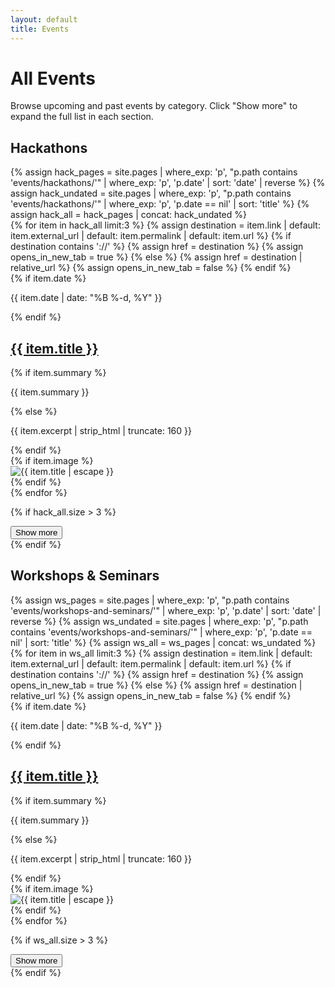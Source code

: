 ```yaml
---
layout: default
title: Events
---
```


<main>
  <h1>All Events</h1>
</main>

<section>
  <p>Browse upcoming and past events by category. Click "Show more" to expand the full list in each section.</p>
</section>

<!-- Hackathons section -->
<section class="events-section">
  <h2>Hackathons</h2>
  {% assign hack_pages = site.pages | where_exp: 'p', "p.path contains 'events/hackathons/'" | where_exp: 'p', 'p.date' | sort: 'date' | reverse %}
  {% assign hack_undated = site.pages | where_exp: 'p', "p.path contains 'events/hackathons/'" | where_exp: 'p', 'p.date == nil' | sort: 'title' %}
  {% assign hack_all = hack_pages | concat: hack_undated %}

  <div class="news-cards">
    {% for item in hack_all limit:3 %}
      {% assign destination = item.link | default: item.external_url | default: item.permalink | default: item.url %}
      {% if destination contains '://' %}
        {% assign href = destination %}
        {% assign opens_in_new_tab = true %}
      {% else %}
        {% assign href = destination | relative_url %}
        {% assign opens_in_new_tab = false %}
      {% endif %}
      <article class="news-card">
        <div class="news-card__layout">
          <div class="news-card__content">
            {% if item.date %}
              <p class="news-card__meta">{{ item.date | date: "%B %-d, %Y" }}</p>
            {% endif %}
            <h2 class="news-card__title"><a href="{{ href }}"{% if opens_in_new_tab %} target="_blank" rel="noopener"{% endif %}>{{ item.title }}</a></h2>
            {% if item.summary %}
              <p class="news-card__summary">{{ item.summary }}</p>
            {% else %}
              <p class="news-card__summary">{{ item.excerpt | strip_html | truncate: 160 }}</p>
            {% endif %}
          </div>
          {% if item.image %}
          <div class="news-card__image" aria-hidden="true">
            <img src="{{ item.image }}" alt="{{ item.title | escape }}" loading="lazy" />
          </div>
          {% endif %}
        </div>
      </article>
    {% endfor %}
  </div>

  {% if hack_all.size > 3 %}
  <div class="more-container">
    <button class="show-more" data-target="hackathons-more">Show more</button>
    <div id="hackathons-more" class="more-list" style="display: none;">
      <div class="news-cards">
        {% for item in hack_all offset:3 %}
          {% assign destination = item.link | default: item.external_url | default: item.permalink | default: item.url %}
          {% if destination contains '://' %}
            {% assign href = destination %}
            {% assign opens_in_new_tab = true %}
          {% else %}
            {% assign href = destination | relative_url %}
            {% assign opens_in_new_tab = false %}
          {% endif %}
          <article class="news-card">
            <div class="news-card__layout">
              <div class="news-card__content">
                {% if item.date %}
                  <p class="news-card__meta">{{ item.date | date: "%B %-d, %Y" }}</p>
                {% endif %}
                <h2 class="news-card__title"><a href="{{ href }}"{% if opens_in_new_tab %} target="_blank" rel="noopener"{% endif %}>{{ item.title }}</a></h2>
                {% if item.summary %}
                  <p class="news-card__summary">{{ item.summary }}</p>
                {% else %}
                  <p class="news-card__summary">{{ item.excerpt | strip_html | truncate: 160 }}</p>
                {% endif %}
              </div>
              {% if item.image %}
              <div class="news-card__image" aria-hidden="true">
                <img src="{{ item.image }}" alt="{{ item.title | escape }}" loading="lazy" />
              </div>
              {% endif %}
            </div>
          </article>
        {% endfor %}
      </div>
    </div>
  </div>
  {% endif %}
</section>

<!-- Workshops section -->
<section class="events-section">
  <h2>Workshops & Seminars</h2>
  {% assign ws_pages = site.pages | where_exp: 'p', "p.path contains 'events/workshops-and-seminars/'" | where_exp: 'p', 'p.date' | sort: 'date' | reverse %}
  {% assign ws_undated = site.pages | where_exp: 'p', "p.path contains 'events/workshops-and-seminars/'" | where_exp: 'p', 'p.date == nil' | sort: 'title' %}
  {% assign ws_all = ws_pages | concat: ws_undated %}

  <div class="news-cards">
    {% for item in ws_all limit:3 %}
      {% assign destination = item.link | default: item.external_url | default: item.permalink | default: item.url %}
      {% if destination contains '://' %}
        {% assign href = destination %}
        {% assign opens_in_new_tab = true %}
      {% else %}
        {% assign href = destination | relative_url %}
        {% assign opens_in_new_tab = false %}
      {% endif %}
      <article class="news-card">
        <div class="news-card__layout">
          <div class="news-card__content">
            {% if item.date %}
              <p class="news-card__meta">{{ item.date | date: "%B %-d, %Y" }}</p>
            {% endif %}
            <h2 class="news-card__title"><a href="{{ href }}"{% if opens_in_new_tab %} target="_blank" rel="noopener"{% endif %}>{{ item.title }}</a></h2>
            {% if item.summary %}
              <p class="news-card__summary">{{ item.summary }}</p>
            {% else %}
              <p class="news-card__summary">{{ item.excerpt | strip_html | truncate: 160 }}</p>
            {% endif %}
          </div>
          {% if item.image %}
          <div class="news-card__image" aria-hidden="true">
            <img src="{{ item.image }}" alt="{{ item.title | escape }}" loading="lazy" />
          </div>
          {% endif %}
        </div>
      </article>
    {% endfor %}
  </div>

  {% if ws_all.size > 3 %}
  <div class="more-container">
    <button class="show-more" data-target="workshops-more">Show more</button>
    <div id="workshops-more" class="more-list" style="display: none;">
      <div class="news-cards">
        {% for item in ws_all offset:3 %}
          {% assign destination = item.link | default: item.external_url | default: item.permalink | default: item.url %}
          {% if destination contains '://' %}
            {% assign href = destination %}
            {% assign opens_in_new_tab = true %}
          {% else %}
            {% assign href = destination | relative_url %}
            {% assign opens_in_new_tab = false %}
          {% endif %}
          <article class="news-card">
            <div class="news-card__layout">
              <div class="news-card__content">
                {% if item.date %}
                  <p class="news-card__meta">{{ item.date | date: "%B %-d, %Y" }}</p>
                {% endif %}
                <h2 class="news-card__title"><a href="{{ href }}"{% if opens_in_new_tab %} target="_blank" rel="noopener"{% endif %}>{{ item.title }}</a></h2>
                {% if item.summary %}
                  <p class="news-card__summary">{{ item.summary }}</p>
                {% else %}
                  <p class="news-card__summary">{{ item.excerpt | strip_html | truncate: 160 }}</p>
                {% endif %}
              </div>
              {% if item.image %}
              <div class="news-card__image" aria-hidden="true">
                <img src="{{ item.image }}" alt="{{ item.title | escape }}" loading="lazy" />
              </div>
              {% endif %}
            </div>
          </article>
        {% endfor %}
      </div>
    </div>
  </div>
  {% endif %}
</section>

<script>
  document.addEventListener('DOMContentLoaded', function() {
    document.querySelectorAll('.show-more').forEach(function(btn) {
      btn.addEventListener('click', function() {
        var target = this.dataset.target;
        var el = document.getElementById(target);
        if (!el) return;
        if (el.style.display === 'none') {
          el.style.display = 'block';
          this.textContent = 'Show less';
        } else {
          el.style.display = 'none';
          this.textContent = 'Show more';
        }
      });
    });
  });
</script>
